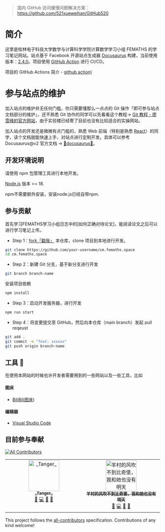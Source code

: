 > 国内 GitHub 访问缓慢问题解决方案：https://github.com/521xueweihan/GitHub520

# 简介

这里是桂林电子科技大学数学与计算科学学院计算数学学习小组 FEMATHS 的学习笔记网站。站点基于 Facebook 开源站点生成器 [Docusaurus](https://github.com/facebook/docusaurus) 构建，当前使用版本：[2.4.0](https://docusaurus.io/)。项目使用 [GitHub Action](https://github.com/FEMATHS/cm.fesmpn.space/actions) 进行 CI/CD。

项目的 GitHub Actions 简介 - [github action)](https://docs.github.com/zh/actions)

# 参与站点的维护

加入站点的维护并无任何门槛，你只需要懂那么一点点的 Git 操作「即可参与站点文档部分的维护」，还不熟悉 Git 协作的同学可以先看看这个教程-> [Git 教程 - 廖雪峰的官方网站](https://www.liaoxuefeng.com/wiki/896043488029600)，由于实验楼已经寄了目前也没有比较适合的实操网站。

加入站点的开发还是微微有点门槛的，熟悉 Web 前端（特别是熟悉 [React](https://zh-hans.reactjs.org/)）的同学，读个文档就能快速上手，对站点进行定制开发。具体可以参考 Docusaurus@v2 官方文档 -> [🔗docusaurus🌹](https://docusaurus.io/docs)。

## 开发环境说明

请使用 npm 包管理工具进行本地开发。

[Node.js](http://nodejs.cn/) 版本 >= 18.

npm不需要额外安装，安装node.js已经自带npm.

## 参与贡献

首先学习FEMATHS学习小组日志中的[如何正确对待论文]，能阅读论文之后可以进行学习笔记上传。

- Step 1：[fork「戳我」](https://github.com/FEMATHS/cm.fesmpn.space/fork) 本仓库，clone 项目到本地进行开发。

```bash
git clone https://github.com/your-username/cm.femaths.space
cd cm.femaths.space
```

- Step 2：新建 Git 分支，基于新分支进行开发

```bash
git branch branch-name
```

安装项目依赖

```bash
npm install
```

- Step 3：启动开发服务器，进行开发

```bash
npm run start
```

- Step 4：将变更提交至 GitHub，然后向本仓库（main branch）发起 pull reqeust

```bash
git add .
git commit -m "feat: xxxxxx"
git push origin branch-name
```

## 工具 🔨

在使用本网站的时候也许开发者需要用到的一些网站以及一些工具，比如

#### 图床

- [BiliBili图床](https://microsoftedge.microsoft.com/addons/detail/b%E7%AB%99%E5%9B%BE%E5%BA%8A/hfjlcmnnkgeppnaigbphhiibhnbnmbip?hl=zh-CN))

#### 编辑器

- [Visual Studio Code](https://code.visualstudio.com/)

## 目前参与奉献

[![All Contributors](https://img.shields.io/github/all-contributors/redhat123456/cm.femaths.space?color=ee8449&style=flat-square)](#contributors)

<!-- ALL-CONTRIBUTORS-LIST:START - Do not remove or modify this section -->
<!-- prettier-ignore-start -->
<!-- markdownlint-disable -->
<table>
  <tbody>
    <tr>
      <td align="center" valign="top" width="14.28%"><a href="https://github.com/redhat123456"><img src="https://avatars.githubusercontent.com/u/57751257?v=4?s=100" width="100px;" alt="_Tanger_"/><br /><sub><b>_Tanger_</b></sub></a><br /><a href="#doc-zqqqqqqj1110" title="Documentation">📖</a> <a href="#code-zqqqqqqj1110" title="Code">💻</a> <a href="#bug-zqqqqqqj1110" title="Bug reports">🐛</a> <a href="#design-zqqqqqqj1110" title="Design">🎨</a></td>
      <td align="center" valign="top" width="14.28%"><a href="https://github.com/zqqqqqqj1110"><img src="https://avatars.githubusercontent.com/u/95482898?v=4?s=100" width="100px;" alt="羊村的风吹不到比奇堡，我和她也没有明天"/><br /><sub><b>羊村的风吹不到比奇堡，我和她也没有明天</b></sub></a><br /><a href="#doc-zqqqqqqj1110" title="Documentation">📖</a> <a href="#code-zqqqqqqj1110" title="Code">💻</a> <a href="#bug-zqqqqqqj1110" title="Bug reports">🐛</a> <a href="#design-zqqqqqqj1110" title="Design">🎨</a></td>
    </tr>
  </tbody>
</table>

<!-- markdownlint-restore -->
<!-- prettier-ignore-end -->

<!-- ALL-CONTRIBUTORS-LIST:END -->

This project follows the [all-contributors](https://github.com/all-contributors/all-contributors) specification. Contributions of any kind welcome!
